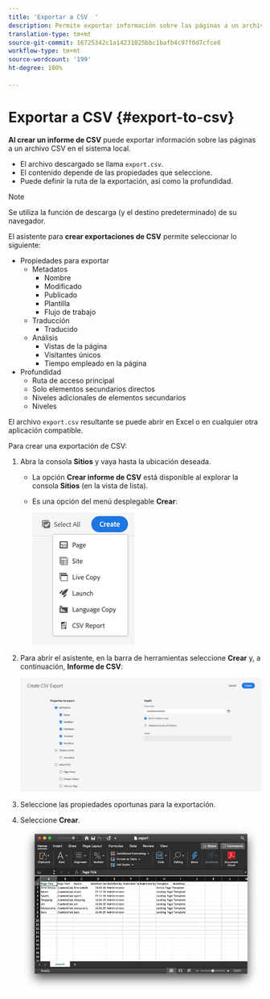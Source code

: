 ```yaml
---
title: 'Exportar a CSV  '
description: Permite exportar información sobre las páginas a un archivo CSV en el sistema local
translation-type: tm+mt
source-git-commit: 16725342c1a14231025bbc1bafb4c97f0d7cfce8
workflow-type: tm+mt
source-wordcount: '199'
ht-degree: 100%

---
```



# Exportar a CSV   {#export-to-csv}

**Al crear un informe de CSV** puede exportar información sobre las páginas a un archivo CSV en el sistema local.

* El archivo descargado se llama `export.csv`.
* El contenido depende de las propiedades que seleccione.
* Puede definir la ruta de la exportación, así como la profundidad.

>[!NOTE]
>
>Se utiliza la función de descarga (y el destino predeterminado) de su navegador.

El asistente para **crear exportaciones de CSV** permite seleccionar lo siguiente:

* Propiedades para exportar
   * Metadatos
      * Nombre
      * Modificado
      * Publicado
      * Plantilla
      * Flujo de trabajo
   * Traducción
      * Traducido
   * Análisis
      * Vistas de la página
      * Visitantes únicos
      * Tiempo empleado en la página
* Profundidad
   * Ruta de acceso principal
   * Solo elementos secundarios directos
   * Niveles adicionales de elementos secundarios
   * Niveles

El archivo `export.csv` resultante se puede abrir en Excel o en cualquier otra aplicación compatible.

Para crear una exportación de CSV: 

1. Abra la consola **Sitios** y vaya hasta la ubicación deseada.
   * La opción **Crear informe de CSV** está disponible al explorar la consola **Sitios** (en la vista de lista).
   * Es una opción del menú desplegable **Crear**:

      ![Opción Crear CSV](/help/sites-cloud/authoring/assets/csv-create.png)

1. Para abrir el asistente, en la barra de herramientas seleccione **Crear** y, a continuación, **Informe de CSV**:

   ![Opciones de exportación de CSV](/help/sites-cloud/authoring/assets/csv-options.png)

1. Seleccione las propiedades oportunas para la exportación.
1. Seleccione **Crear**.
   ![Exportación de CSV resultante en Excel](/help/sites-cloud/authoring/assets/csv-example.png)
